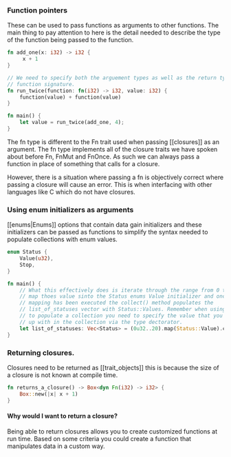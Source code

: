### Function pointers
These can be used to pass functions as arguments to other functions. The main thing to pay attention to here is the detail needed to describe the type of the function being passed to the function. 

```rust
fn add_one(x: i32) -> i32 {
	 x + 1
}

// We need to specify both the arguement types as well as the return type in the 
// function signature. 
fn run_twice(function: fn(i32) -> i32, value: i32) {
	function(value) + function(value)
}

fn main() {
	let value = run_twice(add_one, 4);
}
```

The fn type is different to the Fn trait used when passing [[closures]] as an argument. The fn type implements all of the closure traits we have spoken about before Fn, FnMut and FnOnce. As such we can always pass a function in place of something that calls for a closure. 

However, there is a situation where passing a fn is objectively correct where passing a closure will cause an error. This is when interfacing with other languages like C which do not have closures. 

### Using enum initializers as arguments
[[enums|Enums]] options that contain data gain initializers and these initializers can be passed as functions to simplify the syntax needed to populate collections with enum values.
```rust
enum Status {
	Value(u32),
	Stop,
}

fn main() {
	// What this effectively does is iterate through the range from 0 to 19 and 
	// map thoes value sinto the Status enums Value initializer and once the 
	// mapping has been executed the collect() method populates the 
	// list_of_statuses vector with Status::Values. Remember when using collect
	// to populate a collection you need to specify the value that you are ending
	// up with in the collection via the type dectorator. 
	let list_of_statuses: Vec<Status> = (0u32..20).map(Status::Value).collect();
}
```

### Returning closures. 
Closures need to be returned as [[trait_objects]] this is because the size of a closure is not known at compile time. 
```rust
fn returns_a_closure() -> Box<dyn Fn(i32) -> i32> {
	Box::new(|x| x + 1)
}
```

#### Why would I want to return a closure?
Being able to return closures allows you to create customized functions at run time. Based on some criteria you could create a function that manipulates data in a custom way.